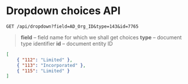 # Dropdown choices API

`GET /api/dropdown?field=AD_Org_ID&type=143&id=7765`

> **field** – field name for which we shall get choices
> **type** – document type identifier
> **id** – document entity ID

```json
[
    { "112": "Limited" },
    { "113": "Incorporated" },
    { "115": "Limited" }
]
```